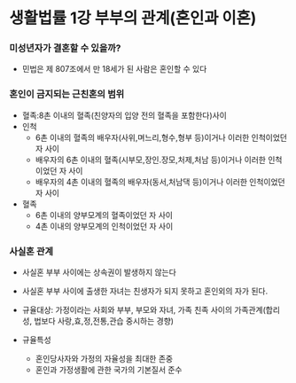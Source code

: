 # 생활법률 1강 부부의 관계(혼인과 이혼)

### 미성년자가 결혼할 수 있을까?

- 민법은 제 807조에서 만 18세가 된 사람은 혼인할 수 있다

### 혼인이 금지되는 근친혼의 범위

- 혈족:8촌 이내의 혈족(친양자의 입양 전의 혈족을 포함한다)사이
- 인척
  - 6촌 이내의 혈족의 배우자(사위,며느리,형수,형부 등)이거나 이러한 인척이었던 자 사이
  - 배우자의 6촌 이내의 혈족(시부모,장인.장모,처제,처남 등)이거나 이러한 인척이었던 자 사이
  - 배우자의 4촌 이내의 혈족의 배우자(동서,처남댁 등)이거나 이러한 인척이었던 자 사이
- 혈족
  - 6촌 이내의 양부모계의 혈족이었던 자 사이
  - 4촌 이내의 양부모계의 인척이었던 자 사이

### 사실혼 관계
- 사실혼 부부 사이에는 상속권이 발생하지 않는다
- 사실혼 부부 사이에 출생한 자녀는 친생자가 되지 못하고 혼인외의 자가 된다.

- 규율대상: 가정이라는 사회와 부부, 부모와 자녀, 가족 친족 사이의 가족관계(합리성, 법보다 사랑,효,정,전통,관습 중시하는 경향)
- 규율특성
  - 혼인당사자와 가정의 자율성을 최대한 존중
  - 혼인과 가정생활에 관한 국가의 기본질서 준수

  